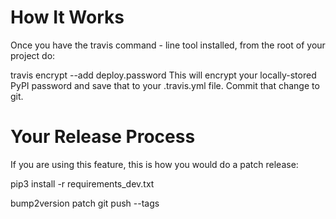 # How It Works
Once you have the travis command - line tool installed, from the root of your project do:

travis encrypt --add deploy.password
This will encrypt your locally-stored PyPI password and save that to your .travis.yml file. Commit that change to git.

# Your Release Process
If you are using this feature, this is how you would do a patch release:

pip3 install -r requirements_dev.txt

bump2version patch
git push --tags